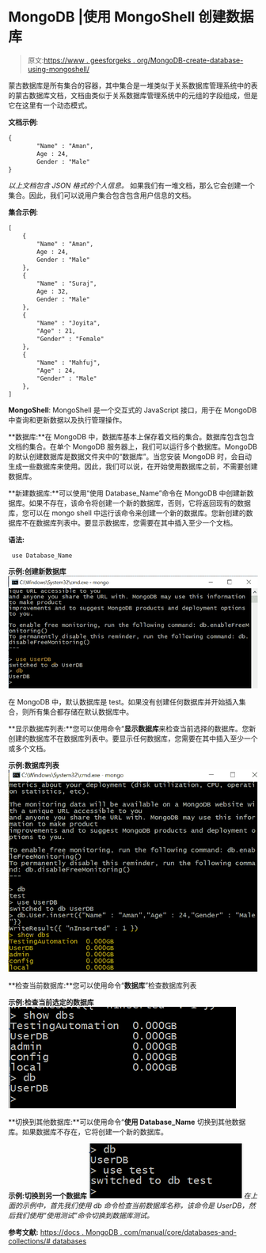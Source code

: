 # MongoDB |使用 MongoShell 创建数据库

> 原文:[https://www . geesforgeks . org/MongoDB-create-database-using-mongoshell/](https://www.geeksforgeeks.org/mongodb-create-database-using-mongoshell/)

蒙古数据库是所有集合的容器，其中集合是一堆类似于关系数据库管理系统中的表的蒙古数据库文档，文档由类似于关系数据库管理系统中的元组的字段组成，但是它在这里有一个动态模式。

**文档示例**:

```
{
        "Name" : "Aman",
        Age : 24,
        Gender : "Male"    
}

```

*以上文档包含 JSON 格式的个人信息。*
如果我们有一堆文档，那么它会创建一个集合。因此，我们可以说用户集合包含包含用户信息的文档。

**集合示例**:

```
[    
    {
        "Name" : "Aman",
        Age : 24,
        Gender : "Male"    
    },
    {
        "Name" : "Suraj",
        Age : 32,
        Gender : "Male"    
    },
    {
        "Name" : "Joyita",
        "Age" : 21,
        "Gender" : "Female"
    },
    {
        "Name" : "Mahfuj",
        "Age" : 24,
        "Gender" : "Male"
    },
]

```

**MongoShell**:
MongoShell 是一个交互式的 JavaScript 接口，用于在 MongoDB 中查询和更新数据以及执行管理操作。

**数据库:**在 MongoDB 中，数据库基本上保存着文档的集合。数据库包含包含文档的集合。在单个 MongoDB 服务器上，我们可以运行多个数据库。MongoDB 的默认创建数据库是数据文件夹中的“数据库”。当您安装 MongoDB 时，会自动生成一些数据库来使用。因此，我们可以说，在开始使用数据库之前，不需要创建数据库。

**新建数据库:**可以使用“使用 Database_Name”命令在 MongoDB 中创建新数据库。如果不存在，该命令将创建一个新的数据库，否则，它将返回现有的数据库，您可以在 mongo shell 中运行该命令来创建一个新的数据库。您新创建的数据库不在数据库列表中。要显示数据库，您需要在其中插入至少一个文档。

**语法:**

```
 use Database_Name
```

**示例:创建新数据库**
![](img/b1706af6e03968bde85796059f1fdae0.png)

在 MongoDB 中，默认数据库是 test。如果没有创建任何数据库并开始插入集合，则所有集合都存储在默认数据库中。

**显示数据库列表:**您可以使用命令“**显示数据库**来检查当前选择的数据库。您新创建的数据库不在数据库列表中。要显示任何数据库，您需要在其中插入至少一个或多个文档。

**示例:数据库列表**
![](img/04c6432bc271bba4f8b0e343b08917ca.png)

**检查当前数据库:**您可以使用命令“**数据库**”检查数据库列表

**示例:检查当前选定的数据库**
![](img/76855abaf7634d8aa0cc534bf657dc53.png)

**切换到其他数据库:**可以使用命令“**使用 Database_Name** 切换到其他数据库。如果数据库不存在，它将创建一个新的数据库。

**示例:切换到另一个数据库**
![](img/117b8d58e2be1fda8f061b0e51b017e3.png)
*在上面的示例中，首先我们使用 db 命令检查当前数据库名称，该命令是 UserDB，然后我们使用“使用测试”命令切换到数据库测试。*

**参考文献:**
[https://docs . MongoDB . com/manual/core/databases-and-collections/# databases](https://docs.mongodb.com/manual/core/databases-and-collections/#databases)
